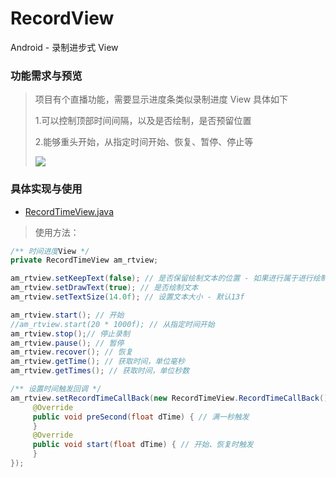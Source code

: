 # RecordView

Android - 录制进步式 View

### 功能需求与预览

> 项目有个直播功能，需要显示进度条类似录制进度 View 具体如下
> 
> 1.可以控制顶部时间间隔，以及是否绘制，是否预留位置
>  
> 2.能够重头开始，从指定时间开始、恢复、暂停、停止等
> 
> <img src="https://raw.githubusercontent.com/afkT/Android/master/RecordView/mdFile/img1.gif">

### 具体实现与使用

- [RecordTimeView.java](https://github.com/afkT/Android/blob/master/RecordView/app/src/main/java/com/pro/record/widgets/RecordTimeView.java)

> 使用方法：

```java
/** 时间进度View */
private RecordTimeView am_rtview;

am_rtview.setKeepText(false); // 是否保留绘制文本的位置 - 如果进行属于进行绘制，则无视该参数
am_rtview.setDrawText(true); // 是否绘制文本
am_rtview.setTextSize(14.0f); // 设置文本大小 - 默认13f

am_rtview.start(); // 开始
//am_rtview.start(20 * 1000f); // 从指定时间开始
am_rtview.stop();// 停止录制
am_rtview.pause(); // 暂停
am_rtview.recover(); // 恢复
am_rtview.getTime(); // 获取时间，单位毫秒
am_rtview.getTimes(); // 获取时间，单位秒数

/** 设置时间触发回调 */
am_rtview.setRecordTimeCallBack(new RecordTimeView.RecordTimeCallBack() {
     @Override
     public void preSecond(float dTime) { // 满一秒触发
     }
     @Override
     public void start(float dTime) { // 开始、恢复时触发
     }
});
```